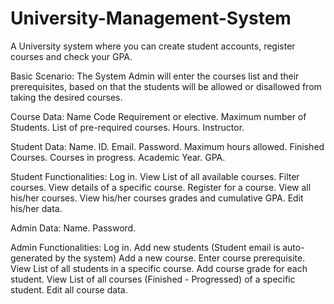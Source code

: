 # University-Management-System
A University system where you can create student accounts, register courses and check your GPA.

Basic Scenario:
The System Admin will enter the courses list and their prerequisites, based on that the students will be allowed or disallowed from taking the desired courses.


Course Data:
Name
Code
Requirement or elective.
Maximum number of Students.
List of pre-required courses.
Hours.
Instructor.

Student Data:
Name.
ID.
Email.
Password.
Maximum hours allowed.
Finished Courses.
Courses in progress.
Academic Year.
GPA.

Student Functionalities:
Log in.
View List of all available courses.
Filter courses.
View details of a specific course.
Register for a course.
View all his/her courses.
View his/her courses grades and cumulative GPA.
Edit his/her data.

Admin Data:
Name.
Password.

Admin Functionalities:
Log in.
Add new students (Student email is auto-generated by the system)
Add a new course.
Enter course prerequisite.
View List of all students in a specific course.
Add course grade for each student.
View List of all courses (Finished - Progressed) of a specific student.
Edit all course data.
